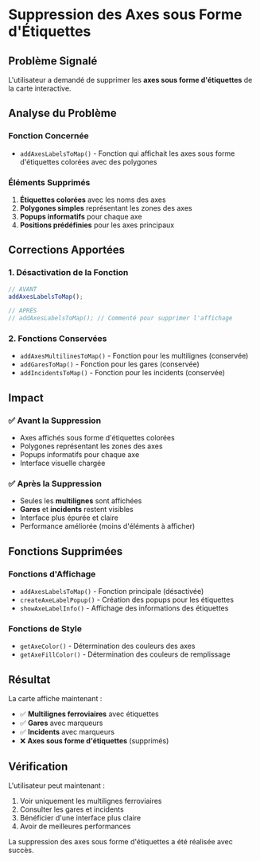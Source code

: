 # Suppression des Axes sous Forme d'Étiquettes

## Problème Signalé

L'utilisateur a demandé de supprimer les **axes sous forme d'étiquettes** de la carte interactive.

## Analyse du Problème

### Fonction Concernée
- `addAxesLabelsToMap()` - Fonction qui affichait les axes sous forme d'étiquettes colorées avec des polygones

### Éléments Supprimés
1. **Étiquettes colorées** avec les noms des axes
2. **Polygones simples** représentant les zones des axes
3. **Popups informatifs** pour chaque axe
4. **Positions prédéfinies** pour les axes principaux

## Corrections Apportées

### 1. Désactivation de la Fonction
```javascript
// AVANT
addAxesLabelsToMap();

// APRÈS
// addAxesLabelsToMap(); // Commenté pour supprimer l'affichage
```

### 2. Fonctions Conservées
- `addAxesMultilinesToMap()` - Fonction pour les multilignes (conservée)
- `addGaresToMap()` - Fonction pour les gares (conservée)
- `addIncidentsToMap()` - Fonction pour les incidents (conservée)

## Impact

### ✅ Avant la Suppression
- Axes affichés sous forme d'étiquettes colorées
- Polygones représentant les zones des axes
- Popups informatifs pour chaque axe
- Interface visuelle chargée

### ✅ Après la Suppression
- Seules les **multilignes** sont affichées
- **Gares** et **incidents** restent visibles
- Interface plus épurée et claire
- Performance améliorée (moins d'éléments à afficher)

## Fonctions Supprimées

### Fonctions d'Affichage
- `addAxesLabelsToMap()` - Fonction principale (désactivée)
- `createAxeLabelPopup()` - Création des popups pour les étiquettes
- `showAxeLabelInfo()` - Affichage des informations des étiquettes

### Fonctions de Style
- `getAxeColor()` - Détermination des couleurs des axes
- `getAxeFillColor()` - Détermination des couleurs de remplissage

## Résultat

La carte affiche maintenant :
- ✅ **Multilignes ferroviaires** avec étiquettes
- ✅ **Gares** avec marqueurs
- ✅ **Incidents** avec marqueurs
- ❌ **Axes sous forme d'étiquettes** (supprimés)

## Vérification

L'utilisateur peut maintenant :
1. Voir uniquement les multilignes ferroviaires
2. Consulter les gares et incidents
3. Bénéficier d'une interface plus claire
4. Avoir de meilleures performances

La suppression des axes sous forme d'étiquettes a été réalisée avec succès.
